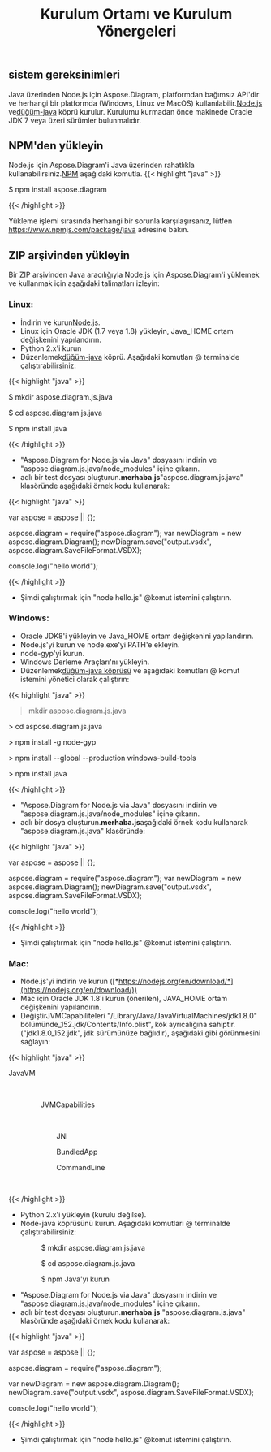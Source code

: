 ﻿---
title: Kurulum Ortamı ve Kurulum Yönergeleri
type: docs
weight: 20
url: /tr/java/setup-environment-and-installation-guidelines/
description: Visio Diagram Java üzerinden Node.js, platformdan bağımsız API'dir ve Node.js ve node-java köprüsünün kurulu olduğu tüm platformlarda (Windows, Linux ve MacOS) kullanılabilir. NPM ve ZIP arşivinden kurulabilir.
---
## **sistem gereksinimleri**
 Java üzerinden Node.js için Aspose.Diagram, platformdan bağımsız API'dir ve herhangi bir platformda (Windows, Linux ve MacOS) kullanılabilir.[Node.js](https://nodejs.org/en/download/) ve[düğüm-java](https://github.com/joeferner/node-java) köprü kurulur. Kurulumu kurmadan önce makinede Oracle JDK 7 veya üzeri sürümler bulunmalıdır.
## **NPM'den yükleyin**
 Node.js için Aspose.Diagram'i Java üzerinden rahatlıkla kullanabilirsiniz.[NPM](https://www.npmjs.com/package/aspose.diagram) aşağıdaki komutla.
{{< highlight "java" >}}

 $ npm install aspose.diagram

{{< /highlight >}}

Yükleme işlemi sırasında herhangi bir sorunla karşılaşırsanız, lütfen https://www.npmjs.com/package/java adresine bakın.

## **ZIP arşivinden yükleyin**
Bir ZIP arşivinden Java aracılığıyla Node.js için Aspose.Diagram'i yüklemek ve kullanmak için aşağıdaki talimatları izleyin:
### **Linux:**
-  İndirin ve kurun[Node.js](https://nodejs.org/en/download/).
- Linux için Oracle JDK (1.7 veya 1.8) yükleyin, Java_HOME ortam değişkenini yapılandırın.
- Python 2.x'i kurun
-  Düzenlemek[düğüm-java](https://github.com/joeferner/node-java) köprü. Aşağıdaki komutları @ terminalde çalıştırabilirsiniz:



{{< highlight "java" >}}

 $ mkdir aspose.diagram.js.java

$ cd aspose.diagram.js.java

$ npm install java

{{< /highlight >}}



- "Aspose.Diagram for Node.js via Java" dosyasını indirin ve "aspose.diagram.js.java/node_modules" içine çıkarın.
- adlı bir test dosyası oluşturun.**merhaba.js**"aspose.diagram.js.java" klasöründe aşağıdaki örnek kodu kullanarak:

{{< highlight "java" >}}

 var aspose = aspose || {};

aspose.diagram = require("aspose.diagram");
var newDiagram = new aspose.diagram.Diagram();
newDiagram.save("output.vsdx", aspose.diagram.SaveFileFormat.VSDX);

console.log("hello world");

{{< /highlight >}}

- Şimdi çalıştırmak için "node hello.js" @komut istemini çalıştırın.
### **Windows:**
- Oracle JDK8'i yükleyin ve Java_HOME ortam değişkenini yapılandırın.
- Node.js'yi kurun ve node.exe'yi PATH'e ekleyin.
- node-gyp'yi kurun.
- Windows Derleme Araçları'nı yükleyin.
-  Düzenlemek[düğüm-java köprüsü](https://www.npmjs.com/package/java) ve aşağıdaki komutları @ komut istemini yönetici olarak çalıştırın:



{{< highlight "java" >}}

 > mkdir aspose.diagram.js.java

\> cd aspose.diagram.js.java

\> npm install -g node-gyp

\> npm install --global --production windows-build-tools

\> npm install java

{{< /highlight >}}

- "Aspose.Diagram for Node.js via Java" dosyasını indirin ve "aspose.diagram.js.java/node_modules" içine çıkarın.
-  adlı bir dosya oluşturun.**merhaba.js**aşağıdaki örnek kodu kullanarak "aspose.diagram.js.java" klasöründe:

{{< highlight "java" >}}

 var aspose = aspose || {};

aspose.diagram = require("aspose.diagram");
var newDiagram = new aspose.diagram.Diagram();
newDiagram.save("output.vsdx", aspose.diagram.SaveFileFormat.VSDX);

console.log("hello world");

{{< /highlight >}}

- Şimdi çalıştırmak için "node hello.js" @komut istemini çalıştırın.
### **Mac:**
- Node.js'yi indirin ve kurun ([*https://nodejs.org/en/download/*](https://nodejs.org/en/download/))
- Mac için Oracle JDK 1.8'i kurun (önerilen), JAVA_HOME ortam değişkenini yapılandırın.
-  Değiştir<key>JVMCapabiliteleri</key> "/Library/Java/JavaVirtualMachines/jdk1.8.0" bölümünde_152.jdk/Contents/Info.plist", kök ayrıcalığına sahiptir. ("jdk1.8.0_152.jdk", jdk sürümünüze bağlıdır), aşağıdaki gibi görünmesini sağlayın:



{{< highlight "java" >}}

 <key>JavaVM</key>

        <dict>

                <key>JVMCapabilities</key>

                <array>

                        <string>JNI</string>

                        <string>BundledApp</string>

                        <string>CommandLine</string>

                </array>

{{< /highlight >}}



- Python 2.x'i yükleyin (kurulu değilse).
- Node-java köprüsünü kurun. Aşağıdaki komutları @ terminalde çalıştırabilirsiniz:

`         `$ mkdir aspose.diagram.js.java

`         `$ cd aspose.diagram.js.java

`         `$ npm Java'yı kurun

- "Aspose.Diagram for Node.js via Java" dosyasını indirin ve "aspose.diagram.js.java/node_modules" içine çıkarın.
-  adlı bir test dosyası oluşturun.**merhaba.js** "aspose.diagram.js.java" klasöründe aşağıdaki örnek kodu kullanarak:



{{< highlight "java" >}}

 var aspose = aspose || {};

aspose.diagram = require("aspose.diagram");

var newDiagram = new aspose.diagram.Diagram();
newDiagram.save("output.vsdx", aspose.diagram.SaveFileFormat.VSDX);

console.log("hello world");

{{< /highlight >}}

- Şimdi çalıştırmak için "node hello.js" @komut istemini çalıştırın.
